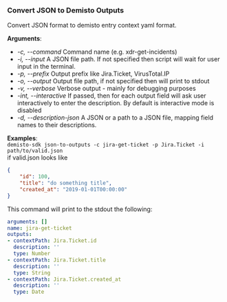 ### Convert JSON to Demisto Outputs
Convert JSON format to demisto entry context yaml format.

**Arguments**:
* *-c, --command*
    Command name (e.g. xdr-get-incidents)
* *-i, --input*
    A JSON file path. If not specified then script will wait for user input in the terminal.
* *-p, --prefix*
    Output prefix like Jira.Ticket, VirusTotal.IP
* *-o, --output*
    Output file path, if not specified then will print to stdout
* *-v, --verbose*
    Verbose output - mainly for debugging purposes
* *-int, --interactive*
    If passed, then for each output field will ask user interactively to enter the description. By default is interactive mode is disabled
* *-d, --description-json*
    A JSON or a path to a JSON file, mapping field names to their descriptions.

**Examples**:
<br/>`demisto-sdk json-to-outputs -c jira-get-ticket -p Jira.Ticket -i path/to/valid.json`
<br/>if valid.json looks like
```json
{
    "id": 100,
    "title": "do something title",
    "created_at": "2019-01-01T00:00:00"
}
```
This command will print to the stdout the following:
```yaml
arguments: []
name: jira-get-ticket
outputs:
- contextPath: Jira.Ticket.id
  description: ''
  type: Number
- contextPath: Jira.Ticket.title
  description: ''
  type: String
- contextPath: Jira.Ticket.created_at
  description: ''
  type: Date
```
